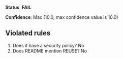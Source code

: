 **Status**: **FAIL**

**Confidence**: Max (10.0, max confidence value is 10.0)

## Violated rules

1.  Does it have a security policy? No
1.  Does README mention REUSE? No
